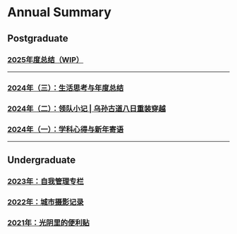 # Annual Summary


## Postgraduate

### [2025年度总结（WIP）](blogs/2025-summary.md)

----
### [2024年（三）：生活思考与年度总结](blogs/2024-summary/2024-summary.md)

### [2024年（二）：领队小记 | 乌孙古道八日重装穿越](photography/2024-wusun/main.md)

### [2024年（一）：学科心得与新年寄语](blogs/2024-subjects/main.md)

----

## Undergraduate

### [2023年：自我管理专栏](blogs/2023-columns/main.md)

### [2022年：城市摄影记录](/photography/2022-cities/main.md)

### [2021年：光阴里的便利贴](blogs/2021-gossips/main.md)
